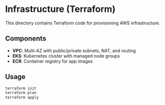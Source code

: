 # Infrastructure (Terraform)

This directory contains Terraform code for provisioning AWS infrastructure.

## Components
- **VPC**: Multi-AZ with public/private subnets, NAT, and routing
- **EKS**: Kubernetes cluster with managed node groups
- **ECR**: Container registry for app images

## Usage
```bash
terraform init
terraform plan
terraform apply

